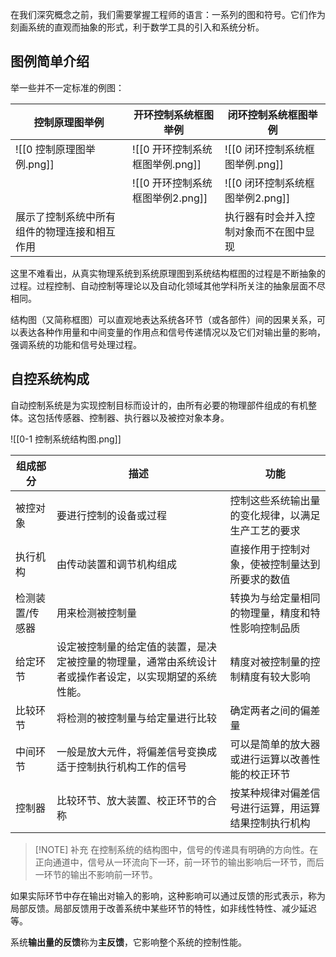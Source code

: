 在我们深究概念之前，我们需要掌握工程师的语言：一系列的图和符号。它们作为刻画系统的直观而抽象的形式，利于数学工具的引入和系统分析。
## 图例简单介绍

举一些并不一定标准的例图：

| 控制原理图举例                | 开环控制系统框图举例             | 闭环控制系统框图举例             |
| ---------------------- | ---------------------- | ---------------------- |
| ![[0 控制原理图举例.png]]     | ![[0 开环控制系统框图举例.png]]  | ![[0 闭环控制系统框图举例.png]]  |
|                        | ![[0 开环控制系统框图举例2.png]] | ![[0 闭环控制系统框图举例2.png]] |
| 展示了控制系统中所有组件的物理连接和相互作用 |                        | 执行器有时会并入控制对象而不在图中显现    |
这里不难看出，从真实物理系统到系统原理图到系统结构框图的过程是不断抽象的过程。过程控制、自动控制等理论以及自动化领域其他学科所关注的抽象层面不尽相同。

结构图（又简称框图）可以直观地表达系统各环节（或各部件）间的因果关系，可以表达各种作用量和中间变量的作用点和信号传递情况以及它们对输出量的影响，强调系统的功能和信号处理过程。

## 自控系统构成

自动控制系统是为实现控制目标而设计的，由所有必要的物理部件组成的有机整体。这包括传感器、控制器、执行器以及被控对象本身。

![[0-1 控制系统结构图.png]]

| 组成部分     | 描述                                                  | 功能                         |
| -------- | --------------------------------------------------- | -------------------------- |
| 被控对象     | 要进行控制的设备或过程                                         | 控制这些系统输出量的变化规律，以满足生产工艺的要求  |
| 执行机构     | 由传动装置和调节机构组成                                        | 直接作用于控制对象，使被控制量达到所要求的数值    |
| 检测装置/传感器 | 用来检测被控制量                                            | 转换为与给定量相同的物理量，精度和特性影响控制品质  |
| 给定环节     | 设定被控制量的给定值的装置，是决定被控量的物理量，通常由系统设计者或操作者设定，以实现期望的系统性能。 | 精度对被控制量的控制精度有较大影响          |
| 比较环节     | 将检测的被控制量与给定量进行比较                                    | 确定两者之间的偏差量                 |
| 中间环节     | 一般是放大元件，将偏差信号变换成适于控制执行机构工作的信号                       | 可以是简单的放大器或进行运算以改善性能的校正环节   |
| 控制器      | 比较环节、放大装置、校正环节的合称                                   | 按某种规律对偏差信号进行运算，用运算结果控制执行机构 |

> [!NOTE] 补充
> 在控制系统的结构图中，信号的传递具有明确的方向性。在正向通道中，信号从一环流向下一环，前一环节的输出影响后一环节，而后一环节的输出不影响前一环节。

如果实际环节中存在输出对输入的影响，这种影响可以通过反馈的形式表示，称为局部反馈。局部反馈用于改善系统中某些环节的特性，如非线性特性、减少延迟等。

系统**输出量的反馈**称为**主反馈**，它影响整个系统的控制性能。